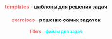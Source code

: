 <h3 align="center"><span style="color: #ec6a6a">templates</span> - шаблоны для решения задач</h3>
<h3 align="center"> <span style="color: #ec6a6a">exercises</span> - решение самих задачек</h3>
<h4 style='color:cyan' align="center"> <span style="color: #ec6a6a">fillers</span> <span style="color: #ffffff">-</span> файлы для задач</h3>
